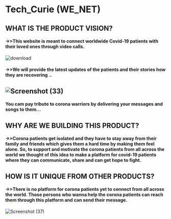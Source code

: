 # Tech_Curie (WE_NET)

## WHAT IS THE PRODUCT VISION?

#### ->>This website is meant to connect worldwide Covid-19 patients with their loved ones through video calls.
![download](https://user-images.githubusercontent.com/60479969/83943030-59596880-a816-11ea-9c85-3e19a5551196.jpg)

#### ->>We will provide the latest updates of the patients and their stories how they are recovering ..
## ![Screenshot (33)](https://user-images.githubusercontent.com/60479969/83943088-c8cf5800-a816-11ea-88a2-408940993ce6.png)

#### You cam pay tribute to corona warriors by delivering your messages and songs to them...

## WHY ARE WE BUILDING THIS PRODUCT?
#### ->>Corona patients get isolated and they have to stay away from their family and friends which gives them a hard time by making them feel alone. So, to support and motivate the corona patients from all across the world we thought of this idea to make a platform for covid-19 patients where they can communicate, share and can get hope to fight.
## HOW IS IT UNIQUE FROM OTHER PRODUCTS?
#### ->>There is no platform for corona patients yet to connect from all across the world. Those persons who wanna help the corona patients can reach them through this platform and can send their message.
![Screenshot (37)](https://user-images.githubusercontent.com/60479969/83943271-51022d00-a818-11ea-808a-581a32e980ac.png)
